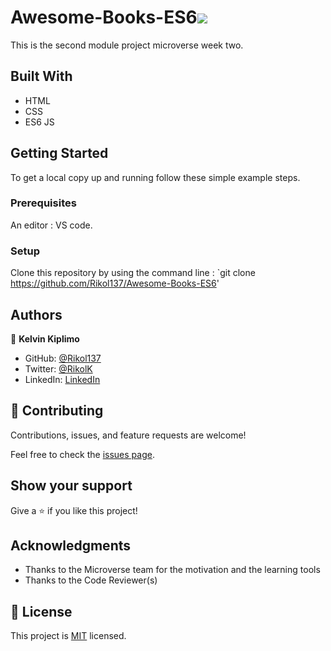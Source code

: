 # Awesome-Books-ES6![](https://img.shields.io/badge/Microverse-blueviolet)
This is the second module project microverse week two.
## Built With

- HTML
- CSS
- ES6 JS

## Getting Started

To get a local copy up and running follow these simple example steps.

### Prerequisites
An editor : VS code.

### Setup
Clone this repository by using the command line : 
`git clone https://github.com/Rikol137/Awesome-Books-ES6'

## Authors

👤 **Kelvin Kiplimo**

- GitHub: [@Rikol137](https://https://github.com/Rikol137)
- Twitter: [@RikolK](https://twitter.com/)
- LinkedIn: [LinkedIn](https://www.linkedin.com/in/KelvinKimwetich/)

## 🤝 Contributing

Contributions, issues, and feature requests are welcome!

Feel free to check the [issues page](../../issues/).

## Show your support

Give a ⭐️ if you like this project!

## Acknowledgments

- Thanks to the Microverse team for the motivation and the learning tools
- Thanks to the Code Reviewer(s) 

## 📝 License

This project is [MIT](./LICENSE) licensed.

